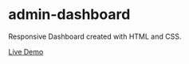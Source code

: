 # admin-dashboard

Responsive Dashboard created with HTML and CSS.

[Live Demo](https://eyuhar.github.io/admin-dashboard/)

